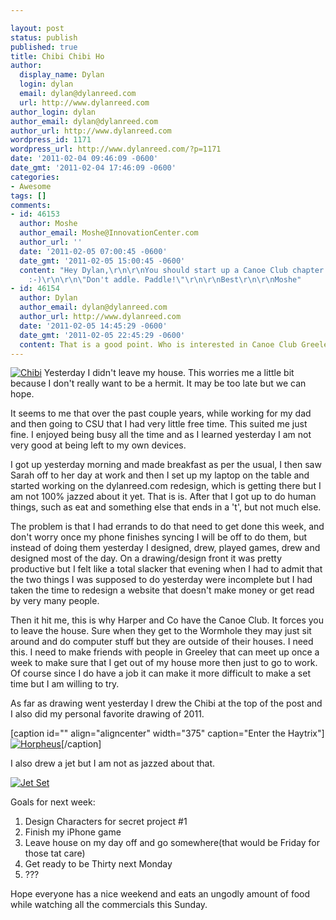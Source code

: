 ```yaml
---

layout: post
status: publish
published: true
title: Chibi Chibi Ho
author:
  display_name: Dylan
  login: dylan
  email: dylan@dylanreed.com
  url: http://www.dylanreed.com
author_login: dylan
author_email: dylan@dylanreed.com
author_url: http://www.dylanreed.com
wordpress_id: 1171
wordpress_url: http://www.dylanreed.com/?p=1171
date: '2011-02-04 09:46:09 -0600'
date_gmt: '2011-02-04 17:46:09 -0600'
categories:
- Awesome
tags: []
comments:
- id: 46153
  author: Moshe
  author_email: Moshe@InnovationCenter.com
  author_url: ''
  date: '2011-02-05 07:00:45 -0600'
  date_gmt: '2011-02-05 15:00:45 -0600'
  content: "Hey Dylan,\r\n\r\nYou should start up a Canoe Club chapter in Greeley!
    :-)\r\n\r\n\"Don't addle. Paddle!\"\r\n\r\nBest\r\n\r\nMoshe"
- id: 46154
  author: Dylan
  author_email: dylan@dylanreed.com
  author_url: http://www.dylanreed.com
  date: '2011-02-05 14:45:29 -0600'
  date_gmt: '2011-02-05 22:45:29 -0600'
  content: That is a good point. Who is interested in Canoe Club Greeley?
---
```


[![][1]][2] Yesterday I didn't leave my house. This worries me a little bit because I don't really want to be a hermit. It may be too late but we can hope.

   [1]: http://farm5.static.flickr.com/4076/5413438219_80125ba331.jpg (Chibi)
   [2]: http://farm5.static.flickr.com/4076/5413438219_7cd7e0898c.jpg

It seems to me that over the past couple years, while working for my dad and then going to CSU that I had very little free time. This suited me just fine. I enjoyed being busy all the time and as I learned yesterday I am not very good at being left to my own devices.

I got up yesterday morning and made breakfast as per the usual, I then saw Sarah off to her day at work and then I set up my laptop on the table and started working on the dylanreed.com redesign, which is getting there but I am not 100% jazzed about it yet. That is is. After that I got up to do human things, such as eat and something else that ends in a 't', but not much else.

The problem is that I had errands to do that need to get done this week, and don't worry once my phone finishes syncing I will be off to do them, but instead of doing them yesterday I designed, drew, played games, drew and designed most of the day. On a drawing/design front it was pretty productive but I felt like a total slacker that evening when I had to admit that the two things I was supposed to do yesterday were incomplete but I had taken the time to redesign a website that doesn't make money or get read by very many people.

Then it hit me, this is why Harper and Co have the Canoe Club. It forces you to leave the house. Sure when they get to the Wormhole they may just sit around and do computer stuff but they are outside of their houses. I need this. I need to make friends with people in Greeley that can meet up once a week to make sure that I get out of my house more then just to go to work. Of course since I do have a job it can make it more difficult to make a set time but I am willing to try.

As far as drawing went yesterday I drew the Chibi at the top of the post and I also did my personal favorite drawing of 2011.

[caption id="" align="aligncenter" width="375" caption="Enter the Haytrix"][![][3]][4][/caption]

   [3]: http://farm5.static.flickr.com/4093/5414049026_93a1bbcc4c.jpg (Horpheus)
   [4]: http://farm5.static.flickr.com/4093/5414049026_0defd1d890.jpg

I also drew a jet but I am not as jazzed about that.

[![][5]][6]

   [5]: http://farm6.static.flickr.com/5177/5413435083_05530dd4c8.jpg (Jet Set)
   [6]: http://farm6.static.flickr.com/5177/5413435083_05530dd4c8.jpg

Goals for next week:

  1. Design Characters for secret project #1
  2. Finish my iPhone game
  3. Leave house on my day off and go somewhere(that would be Friday for those tat care)
  4. Get ready to be Thirty next Monday
  5. ???
  


  
Hope everyone has a nice weekend and eats an ungodly amount of food while watching all the commercials this Sunday.
